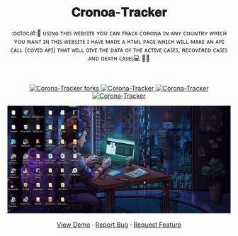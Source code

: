 # 

 <h1 align="center">𝐂𝐫𝐨𝐧𝐨𝐚-𝐓𝐫𝐚𝐜𝐤𝐞𝐫</h1>
<p align="center">
:octocat:🌟 ᴜꜱɪɴɢ ᴛʜɪꜱ ᴡᴇʙꜱɪᴛᴇ ʏᴏᴜ ᴄᴀɴ ᴛʀᴀᴄᴋ ᴄᴏʀᴏɴᴀ ɪɴ ᴀɴʏ ᴄᴏᴜɴᴛʀʏ ᴡʜɪᴄʜ ʏᴏᴜ ᴡᴀɴᴛ ɪɴ ᴛʜɪꜱ ᴡᴇʙꜱɪᴛᴇ ɪ ʜᴀᴠᴇ ᴍᴀᴅᴇ ᴀ ʜᴛᴍʟ ᴘᴀɢᴇ ᴡʜɪᴄʜ ᴡɪʟʟ ᴍᴀᴋᴇ ᴀɴ ᴀᴘɪ ᴄᴀʟʟ (ᴄᴏᴠɪᴅ ᴀᴘɪ) ᴛʜᴀᴛ ᴡɪʟʟ ɢɪᴠᴇ ᴛʜᴇ ᴅᴀᴛᴀ ᴏꜰ ᴛʜᴇ ᴀᴄᴛɪᴠᴇ ᴄᴀꜱᴇꜱ, ʀᴇᴄᴏᴠᴇʀᴇᴅ ᴄᴀꜱᴇꜱ ᴀɴᴅ ᴅᴇᴀᴛʜ ᴄᴀꜱᴇꜱ💻 🎯🚀
<p><br>
<a href="https://github.com/ashish2030/Corona-Tracker/fork" target="blank">
<p align="center">
   <img src="https://img.shields.io/github/forks/ashish2030/Corona-Tracker?style=flat-square" alt="Corona-Tracker forks"/>
</a>
<a href="https://github.com/ashish2030/Corona-Tracker/stargazers" target="blank">
<img src="https://img.shields.io/github/stars/ashish2030/Corona-Tracker?style=flat-square" alt="Corona-Tracker"/>
</a>
<a href="https://github.com/ashish2030/Corona-Tracker/issues" target="blank">
<img src="https://img.shields.io/github/issues/ashish2030/Corona-Tracker?style=flat-square" alt="Corona-Tracker"/></a>
<a href="https://github.com/ashish2030/Corona-Tracker/pulls" target="blank">
<img src="https://img.shields.io/github/issues-pr/ashish2030/Corona-Tracker?style=flat-square" alt="Corona-Tracker"/>
</a>
  </p>
<p align="center"><img src="https://github.com/Ashish2030/Corona-Tracker/blob/main/Video/Video.gif"></p>
<p align="center">
    <a href="https://ashish2030.github.io/Corona-Tracker/" target="blank">View Demo</a>
    ·
    <a href="https://github.com/ashish2030/Corona-Tracker/issues/new/choose">Report Bug</a>
    ·
    <a href="https://github.com/ashish2030/Corona-Tracker/issues/new/choose">Request Feature</a>
</p>


